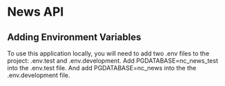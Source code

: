 # News API

## Adding Environment Variables

To use this application locally, you will need to add two .env files to the project: .env.test and .env.development. Add PGDATABASE=nc_news_test into the .env.test file. And add PGDATABASE=nc_news into the the .env.development file.
